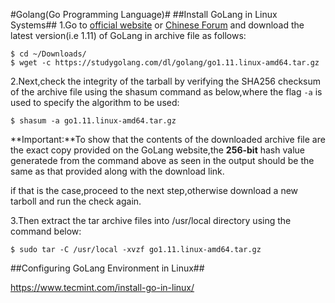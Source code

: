 #Golang(Go Programming Language)#
##Install GoLang in Linux Systems##
1.Go to [official website](https://golang.org/dl/) or [Chinese Forum](https://studygolang.com/dl) and download the latest version(i.e 1.11) of GoLang in archive file as follows:
```
$ cd ~/Downloads/
$ wget -c https://studygolang.com/dl/golang/go1.11.linux-amd64.tar.gz
```

2.Next,check the integrity of the tarball by verifying the SHA256 checksum of the archive file using the shasum command as below,where the flag `-a` is used to specify the algorithm to be used:
```
$ shasum -a go1.11.linux-amd64.tar.gz
```
**Important:**To show that the contents of the downloaded archive file are the exact copy provided on the GoLang website,the **256-bit** hash value generatede from the command above as seen in the output should be the same as that provided along with the download link.

if that is the case,proceed to the next step,otherwise download a new tarboll and run the check again.

3.Then extract the tar archive files into /usr/local directory using the command below:
```
$ sudo tar -C /usr/local -xvzf go1.11.linux-amd64.tar.gz
```

##Configuring GoLang Environment in Linux##

https://www.tecmint.com/install-go-in-linux/
